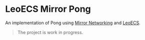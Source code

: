 # LeoECS Mirror Pong

An implementation of Pong using [Mirror Networking](https://mirror-networking.com/) and [LeoECS](https://github.com/Leopotam/ecs).

> The project is work in progress.

